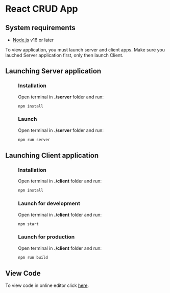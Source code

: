 # React CRUD App

## System requirements
* [Node.js](https://nodejs.org/en/) v16 or later
  
To view application, you must launch server and client apps.
Make sure you lauched Server application first, only then launch Client.


## Launching Server application
<div style="padding-left: 40px">

### Installation
Open terminal in __./server__ folder and run: 

```bash
npm install
```

### Launch
Open terminal in __./server__ folder and run:
```bash
npm run server
``` 
</div>

## Launching Client application

<div style="padding-left: 40px">

### Installation
Open terminal in __./client__ folder and run:
```bash
npm install
```

### Launch for development
Open terminal in __./client__ folder and run:
```bash
npm start
```

### Launch for production
Open terminal in __./client__ folder and run:
```bash
npm run build
```
</div>


## View Code
To view code in online editor click [here](https://github.com/MatasA-commits/react-crud).
